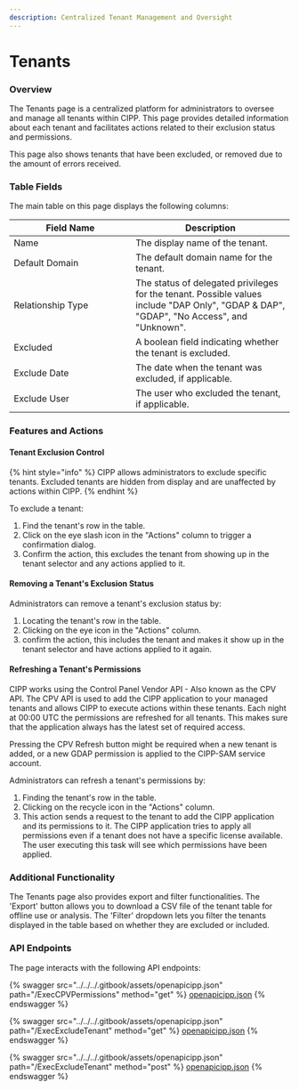 ```yaml
---
description: Centralized Tenant Management and Oversight
---
```


# Tenants

### Overview

The Tenants page is a centralized platform for administrators to oversee and manage all tenants within CIPP. This page provides detailed information about each tenant and facilitates actions related to their exclusion status and permissions.

This page also shows tenants that have been excluded, or removed due to the amount of errors received.

### Table Fields

The main table on this page displays the following columns:

<table><thead><tr><th width="203">Field Name</th><th>Description</th></tr></thead><tbody><tr><td>Name</td><td>The display name of the tenant.</td></tr><tr><td>Default Domain</td><td>The default domain name for the tenant.</td></tr><tr><td>Relationship Type</td><td>The status of delegated privileges for the tenant. Possible values include "DAP Only", "GDAP &#x26; DAP", "GDAP", "No Access", and "Unknown".</td></tr><tr><td>Excluded</td><td>A boolean field indicating whether the tenant is excluded.</td></tr><tr><td>Exclude Date</td><td>The date when the tenant was excluded, if applicable.</td></tr><tr><td>Exclude User</td><td>The user who excluded the tenant, if applicable.</td></tr></tbody></table>

### Features and Actions

#### Tenant Exclusion Control

{% hint style="info" %}
CIPP allows administrators to exclude specific tenants. Excluded tenants are hidden from display and are unaffected by actions within CIPP.
{% endhint %}

To exclude a tenant:

1. Find the tenant's row in the table.
2. Click on the eye slash icon in the "Actions" column to trigger a confirmation dialog.
3. Confirm the action, this excludes the tenant from showing up in the tenant selector and any actions applied to it.

#### Removing a Tenant's Exclusion Status

Administrators can remove a tenant's exclusion status by:

1. Locating the tenant's row in the table.
2. Clicking on the eye icon in the "Actions" column.
3. confirm the action, this includes the tenant and makes it show up in the tenant selector and have actions applied to it again.

#### Refreshing a Tenant's Permissions

CIPP works using the Control Panel Vendor API - Also known as the CPV API. The CPV API is used to add the CIPP application to your managed tenants and allows CIPP to execute actions within these tenants. Each night at 00:00 UTC the permissions are refreshed for all tenants. This makes sure that the application always has the latest set of required access.

Pressing the CPV Refresh button might be required when a new tenant is added, or a new GDAP permission is applied to the CIPP-SAM service account.

Administrators can refresh a tenant's permissions by:

1. Finding the tenant's row in the table.
2. Clicking on the recycle icon in the "Actions" column.
3. This action sends a request to the tenant to add the CIPP application and its permissions to it. The CIPP application tries to apply all permissions even if a tenant does not have a specific license available. The user executing this task will see which permissions have been applied.



### Additional Functionality

The Tenants page also provides export and filter functionalities. The 'Export' button allows you to download a CSV file of the tenant table for offline use or analysis. The 'Filter' dropdown lets you filter the tenants displayed in the table based on whether they are excluded or included.

### API Endpoints

The page interacts with the following API endpoints:

{% swagger src="../../../.gitbook/assets/openapicipp.json" path="/ExecCPVPermissions" method="get" %}
[openapicipp.json](../../../.gitbook/assets/openapicipp.json)
{% endswagger %}

{% swagger src="../../../.gitbook/assets/openapicipp.json" path="/ExecExcludeTenant" method="get" %}
[openapicipp.json](../../../.gitbook/assets/openapicipp.json)
{% endswagger %}

{% swagger src="../../../.gitbook/assets/openapicipp.json" path="/ExecExcludeTenant" method="post" %}
[openapicipp.json](../../../.gitbook/assets/openapicipp.json)
{% endswagger %}
